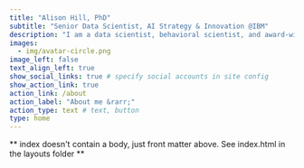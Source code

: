 ```yaml
---
title: "Alison Hill, PhD"
subtitle: "Senior Data Scientist, AI Strategy & Innovation @IBM"
description: "I am a data scientist, behavioral scientist, and award-winning educator. I work on creating online experiences to bring machine learning and artificial intelligence (AI) problems and solutions to life. My goal is to make AI more approachable, understandable, and empowering."
images:
  - img/avatar-circle.png
image_left: false
text_align_left: true
show_social_links: true # specify social accounts in site config
show_action_link: true
action_link: /about
action_label: "About me &rarr;"
action_type: text # text, button
type: home
---
```


** index doesn't contain a body, just front matter above.
See index.html in the layouts folder **

